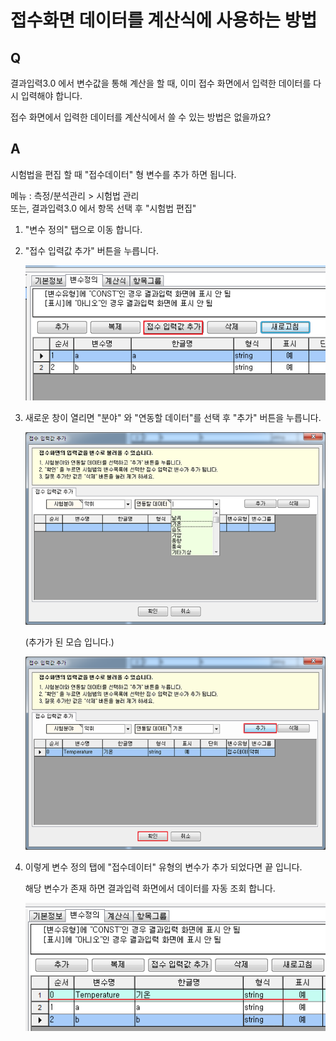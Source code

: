 # 접수화면 데이터를 계산식에 사용하는 방법

## Q

결과입력3.0 에서 변수값을 통해 계산을 할 때, 이미 접수 화면에서 입력한 데이터를 다시 입력해야 합니다.

접수 화면에서 입력한 데이터를 계산식에서 쓸 수 있는 방법은 없을까요?

## A

시험법을 편집 할 때 "접수데이터" 형 변수를 추가 하면 됩니다.

메뉴 : 측정/분석관리 &gt; 시험법 관리  
또는, 결과입력3.0 에서 항목 선택 후 "시험법 편집"

1. "변수 정의" 탭으로 이동 합니다.  
2. "접수 입력값 추가" 버튼을 누릅니다.  

   ![](../.gitbook/assets/01-_613.png)

3. 새로운 창이 열리면 "분야" 와 "연동할 데이터"를 선택 후 "추가" 버튼을 누릅니다.  

   ![](../.gitbook/assets/02-_614.png)

   \(추가가 된 모습 입니다.\)  

   ![](../.gitbook/assets/03-_615.png)

4. 이렇게 변수 정의 탭에 "접수데이터" 유형의 변수가 추가 되었다면 끝 입니다.  

   해당 변수가 존재 하면 결과입력 화면에서 데이터를 자동 조회 합니다.  

   ![](../.gitbook/assets/04-_616.png)

